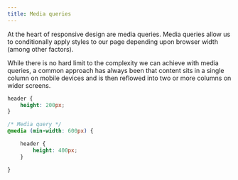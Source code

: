 ```yaml
---
title: Media queries
---
```


<div class="panels">
<div>

At the heart of responsive design are media queries. Media queries allow us to conditionally apply styles to our page depending upon browser width (among other factors).

While there is no hard limit to the complexity we can achieve with media queries, a common approach has always been that content sits in a single column on mobile devices and is then reflowed into two or more columns on wider screens. 

</div>
<div>

```css
header {
    height: 200px;
}

/* Media query */
@media (min-width: 600px) {

    header {
        height: 400px;
    }

}
```

</div>
</div>
